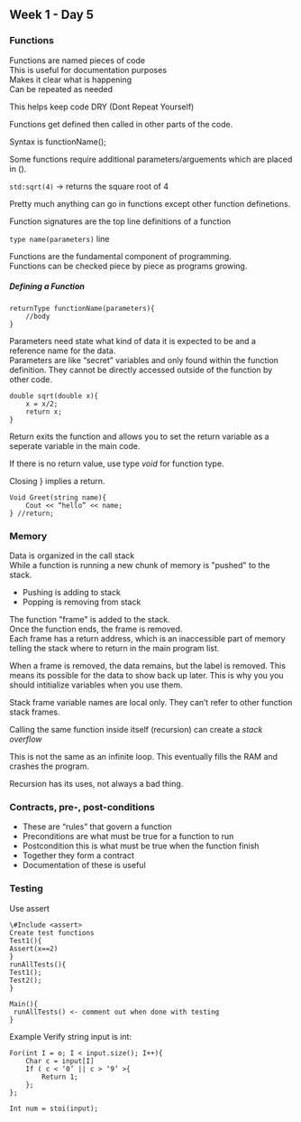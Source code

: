 ## Week 1 - Day 5
### Functions
Functions are named pieces of code  
This is useful for documentation purposes  
Makes it clear what is happening  
Can be repeated as needed

This helps keep code DRY (Dont Repeat Yourself)  

Functions get defined then called in other parts of the code.  

Syntax is functionName(); 

Some functions require additional parameters/arguements which are placed in ().  

```std:sqrt(4)``` -> returns the square root of 4  

Pretty much anything can go in functions except other function definetions.  

Function signatures are the top line definitions of a function

```type name(parameters)``` line

Functions are the fundamental component of programming.  
Functions can be checked piece by piece as programs growing.  

##### Defining a Function

```
returnType functionName(parameters){
    //body
}
```

Parameters need state what kind of data it is expected to be and a reference name for the data.  
Parameters are like “secret” variables and only found within the function definition. They cannot be directly accessed outside of the function by other code.  

```
double sqrt(double x){
    x = x/2;
    return x;
}
```

Return exits the function and allows you to set the return variable as a seperate variable in the main code. 

If there is no return value, use type *void* for function type.  

Closing } implies a return. 

```
Void Greet(string name){
    Cout << “hello” << name;
} //return;
```

### Memory
Data is organized in the call stack  
While a function is running a new chunk of memory is "pushed" to the stack. 

* Pushing is adding to stack 
* Popping is removing from stack
 
The function "frame" is added to the stack.  
Once the function ends, the frame is removed.  
Each frame has a return address, which is an inaccessible part of memory telling the stack where to return in the main program list. 

When a frame is removed, the data remains, but the label is removed. This means its possible for the data to show back up later. This is why you you should intitialize variables when you use them.  

Stack frame variable names are local only. They can’t refer to other function stack frames.  

Calling the same function inside itself (recursion) can create a *stack overflow*  

This is not the same as an infinite loop. This eventually fills the RAM and crashes the program.  

Recursion has its uses, not always a bad thing.  

### Contracts, pre-, post-conditions
* These are “rules” that govern a function
* Preconditions are what must be true for a function to run
* Postcondition this is what must be true when the function finish
* Together they form a contract
* Documentation of these is useful

### Testing
Use assert

```
\#Include <assert> 
Create test functions 
Test1(){
Assert(x==2)
}
runAllTests(){
Test1();
Test2();
}

Main(){
 runAllTests() <- comment out when done with testing
}
```

Example Verify string input is int:

```
For(int I = o; I < input.size(); I++){
    Char c = input[I]
    If ( c < ‘0’ || c > ‘9’ >{
        Return 1;
    };
};

Int num = stoi(input);
```